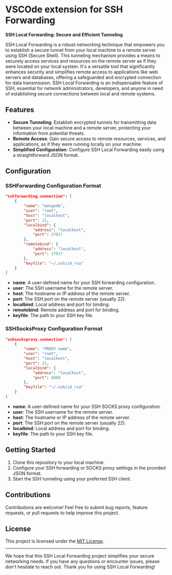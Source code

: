 # VSCOde extension for SSH Forwarding

**SSH Local Forwarding: Secure and Efficient Tunneling**

SSH Local Forwarding is a robust networking technique that empowers you to establish a secure tunnel from your local machine to a remote server using SSH (Secure Shell). This tunneling mechanism provides a means to securely access services and resources on the remote server as if they were located on your local system. It's a versatile tool that significantly enhances security and simplifies remote access to applications like web servers and databases, offering a safeguarded and encrypted connection for data transmission. SSH Local Forwarding is an indispensable feature of SSH, essential for network administrators, developers, and anyone in need of establishing secure connections between local and remote systems.

## Features

- **Secure Tunneling**: Establish encrypted tunnels for transmitting data between your local machine and a remote server, protecting your information from potential threats.
- **Remote Access**: Gain secure access to remote resources, services, and applications, as if they were running locally on your machine.
- **Simplified Configuration**: Configure SSH Local Forwarding easily using a straightforward JSON format.

## Configuration

### SSHForwarding Configuration Format

```json
"sshforwarding.connection": [
    {
        "name": "mongodb",
        "user": "root",
        "host": "localhost",
        "port": 22,
        "localbind": {
            "address": "localhost",
            "port": 27017
        },
        "remotebind": {
            "address": "localhost",
            "port": 27017
        },
        "keyfile": "~/.ssh/id_rsa"
    }
]
```

- **name**: A user-defined name for your SSH forwarding configuration.
- **user**: The SSH username for the remote server.
- **host**: The hostname or IP address of the remote server.
- **port**: The SSH port on the remote server (usually 22).
- **localbind**: Local address and port for binding.
- **remotebind**: Remote address and port for binding.
- **keyfile**: The path to your SSH key file.

### SSHSocksProxy Configuration Format

```json
"sshsocksproxy.connection": [
    {
        "name": "PROXY name",
        "user": "root",
        "host": "localhost",
        "port": 22,
        "localbind": {
            "address": "localhost",
            "port": 8080
        },
        "keyfile": "~/.ssh/id_rsa"
    }
]
```

- **name**: A user-defined name for your SSH SOCKS proxy configuration.
- **user**: The SSH username for the remote server.
- **host**: The hostname or IP address of the remote server.
- **port**: The SSH port on the remote server (usually 22).
- **localbind**: Local address and port for binding.
- **keyfile**: The path to your SSH key file.

## Getting Started

1. Clone this repository to your local machine.
2. Configure your SSH forwarding or SOCKS proxy settings in the provided JSON format.
3. Start the SSH tunneling using your preferred SSH client.

## Contributions

Contributions are welcome! Feel free to submit bug reports, feature requests, or pull requests to help improve this project.

## License

This project is licensed under the [MIT License](LICENSE).


---

We hope that this SSH Local Forwarding project simplifies your secure networking needs. If you have any questions or encounter issues, please don't hesitate to reach out. Thank you for using SSH Local Forwarding!